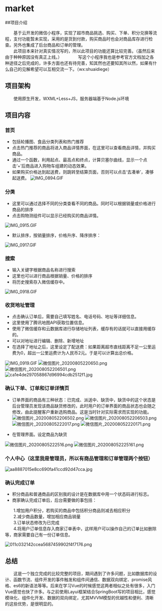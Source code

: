 # market

##项目介绍

　　基于云开发的微信小程序，实现了超市商品挑选、购买、下单、积分兑换等流程，支付功能暂未实现，采用的是货到付款，购买商品时也会对商品库存进行检查。另外也集成了后台商品和订单的管理。  
　　此项目本来针对真实情况写的，所以此项目的功能还算比较完善。（虽然后来由于种种原因没有真正上线。）　　
　　写这个小程序我也是参考官方文档加之各种途径之后完成的，许多方面也还有待完善，知其然也还要知其所以然，如果有什么自己的见解希望可以互相交流一下。（wx:shuaidiege）

## 项目架构
　　使用原生开发，WXML+Less+JS，服务器端基于Node.js环境

## 项目内容
### 首页
- 包括轮播图、食品分类列表和热门推荐
- 点击热门推荐的商品将进入商品详情界面，在这里可以查看商品详情，并购买商品。
- 通过一个函数，利用起点、最高点和终点，计算贝塞尔曲线，显示一个点击‘+’后商品进入购物车组建的动态效果。
- 如果购买价格达到起送费，则跳转至结算页面，否则可以点击‘去凑单’，凑够起送费。
 ![IMG_0894.GIF](http://ww1.sinaimg.cn/mw690/006Ri855gy1ghg43e09trg30ch0m6x6s.gif)

### 分类
- 这里可以通过选择不同的分类查看不同的商品。同时可以根据销量或价格进行商品的排序
- 点击购物测组件可以显示已经购买的商品详情。

![IMG_0915.GIF](http://ww1.sinaimg.cn/large/006Ri855gy1ghg94y3jjjg306t0c4npd.gif)

- 默认排序，按销量排序，价格升序、降序排序：

![IMG_0917.GIF](http://ww1.sinaimg.cn/large/006Ri855gy1ghg98yop1eg309f0grhdt.gif)

### 搜索
- 输入关键字根据商品名称进行搜索
- 这里也可以进行商品根据销量、价格的排序
- 将历史搜索存入微信缓存中。

![IMG_0918.GIF](http://ww1.sinaimg.cn/large/006Ri855gy1ghg9bize5ig306u0c54qp.gif)

### 收货地址管理
- 点击确认订单后，需要自己填写姓名、电话号码、地址等详细信息。
- 这里使用了腾讯地图API获取位置信息。
- 使用了微信缓存和云数据库进行存储地址列表，缓存有的话就可以直接用缓存的。
- 可以对地址进行编辑、删除、新增地址
- 在选择了地址之后，这里设定了配送费：如果距离超市直线距离不足一公里运费为0，超出一公里运费计为人民币2元。于是可以计算出总价格。

![IMG_0919.GIF](http://ww1.sinaimg.cn/large/006Ri855gy1ghga3teiwig307u0dykjl.gif)
![微信图片_20200805220650.png](http://ww1.sinaimg.cn/mw690/006Ri855gy1ghgaek6ggoj30yi1pcajq.jpg)
![微信图片_202008052206501.png](http://ww1.sinaimg.cn/mw690/006Ri855gy1ghgael323yj30yi1pc7g4.jpg)
![ca1e4de297058867d96994cdb2512f1.jpg](http://ww1.sinaimg.cn/mw690/006Ri855gy1ghgahfc34lj30u01hc773.jpg)

### 确认下单、订单和订单详情页
- 订单界面的商品有三种状态：已完成、派送中、缺货中，缺货中的这个状态是后台管理员发现该商品缺货修改的，此时用户的订单界面的商品状态也会随之修改，由此提醒客户重新选购商品。这是当时针对实际需求而实现的功能。
![微信图片_202008052206502.png](http://ww1.sinaimg.cn/mw690/006Ri855gy1ghgael8s6wj30yi1pc4b1.jpg)
![微信图片_202008052206503.png](http://ww1.sinaimg.cn/mw690/006Ri855gy1ghgael3zipj30yi1pcdn2.jpg)
![微信图片_20200805222017.png](http://ww1.sinaimg.cn/mw690/006Ri855gy1ghgasbqyhdj30yi1pck3d.jpg)
![微信图片_202008052220171.png](http://ww1.sinaimg.cn/mw690/006Ri855gy1ghgasb6b7kj30yi1pcgt2.jpg)

- 在管理界面。设定商品为缺货

![微信图片_20200805222516.png](http://ww1.sinaimg.cn/mw690/006Ri855gy1ghgaxpqslvj30yi1pc138.jpg)
![微信图片_202008052225161.png](http://ww1.sinaimg.cn/mw690/006Ri855gy1ghgaxq40kpj30yi1pc45o.jpg)

### 个人中心（这里我是管理员，所以有商品管理和订单管理两个按钮）
![aa8887015e8cc690fa41ccd92d47cca.jpg](http://ww1.sinaimg.cn/mw690/006Ri855gy1ghgb3gbc32j30yi1pcafb.jpg)

### 确认完成订单
- 积分商品和普通商品的区别我的设计是在数据库中用一个状态码进行标志。
- 商家确认完成订单后，后台需要做的事包括：

　　1.增加用户积分，若购买的商品中包括积分商品则减去相应积分  
　　2.减少商品数量，增加相应商品销量  
　　3.订单状态修改为已完成  
　　4.将用户订单信息存入商家订单表中，这样用户可以操作自己的订单比如删除等，商家需要自己有一份订单信息。

![011c032142ccea5687459902f4f7176.png](http://ww1.sinaimg.cn/mw690/006Ri855gy1ghgbmetnibj30yi1pcx4p.jpg)


## 总结
　　这是一个独立完成的比较完整的项目，期间遇到了许多问题，比如数据库的设计、函数节流、组件开发的事件触发和组件间通信、数据双向绑定、promise风格、es6的新语法等等。后来在学习Vue的时候感觉这两者相似之处有很多，入门Vue感觉也快了许多。与之前使用Layui框架结合SpringBoot写的项目相比，感觉模块化、组件化开发、数据的双向绑定，尤其MVVM模型的优越性和便利、清晰的这些优势，是很明显的。



